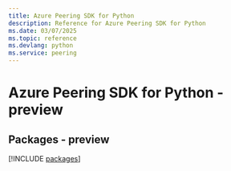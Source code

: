 ```yaml
---
title: Azure Peering SDK for Python
description: Reference for Azure Peering SDK for Python
ms.date: 03/07/2025
ms.topic: reference
ms.devlang: python
ms.service: peering
---
```

# Azure Peering SDK for Python - preview
## Packages - preview
[!INCLUDE [packages](peering-index.md)]